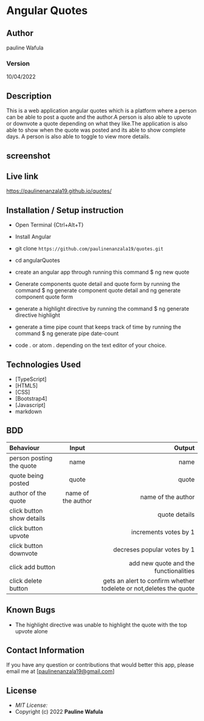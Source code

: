 # Angular Quotes
## Author
pauline Wafula


### Version
10/04/2022

## Description

This is a web application angular quotes which is a platform where a person can be able to post a quote and the author.A person is also able to upvote or downvote a quote depending on what they like.The application is also able to show when the quote was posted and its able to show complete days.     A person is also able to toggle to view more details.

## screenshot

## Live link
 https://paulinenanzala19.github.io/quotes/


## Installation / Setup instruction
* Open Terminal {Ctrl+Alt+T}
* Install Angular

* git clone ```https://github.com/paulinenanzala19/quotes.git```

* cd angularQuotes
* create an angular app through running this command $ ng new quote
* Generate components quote detail and quote form by running the command $ ng generate component quote detail and ng generate component quote form
* generate a highlight directive by running  the command $ ng generate directive highlight
* generate a time pipe count that keeps track of time by running the command $ ng generate pipe date-count

* code . or atom . depending on the text editor of your choice.

## Technologies Used

* [TypeScript]
* [HTML5]
* [CSS]
* [Bootstrap4]
* [Javascript]
* markdown


## BDD
| Behaviour      | Input        | Output       |
| :------------- | :----------: | -----------: |
|  person posting the quote  |  name  |   name   |
| quote being posted  | quote | quote
| author of the quote   |  name of the author  |name of the author    |
| click button show details  |       |  quote details   |
|  click button upvote   |  |  increments votes by 1    | 
| click button downvote |    | decreses popular votes by 1|
| click add button |     | add new quote and the functionalities  |
| click delete button |     | gets an alert to confirm whether todelete or not,deletes the quote| |


## Known Bugs

* The highlight directive was unable to highlight the quote with the top upvote alone

## Contact Information 

If you have any question or contributions that would better this app, please email me at [paulinenanzala19@gmail.com]

## License
* *MIT License:*
* Copyright (c) 2022 **Pauline Wafula**
